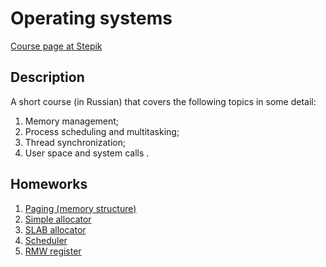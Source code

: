 # Operating systems

[Course page at Stepik](https://stepik.org/course/1780/info)

## Description

A short course (in Russian) that covers the following topics in some detail:

1. Memory management;
2. Process scheduling and multitasking;
3. Thread synchronization;
4. User space and system calls .

## Homeworks

1. [Paging (memory structure)](paging/README.md)
2. [Simple allocator](allocator/README.md)
3. [SLAB allocator](slab_allocator/README.md)
4. [Scheduler](scheduler/README.md)
5. [RMW register](rmw_register/README.md)